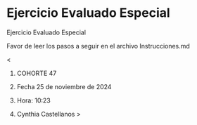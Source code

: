 # Ejercicio Evaluado Especial

Ejercicio Evaluado Especial

Favor de leer los pasos a seguir en el archivo Instrucciones.md


<
1. COHORTE 47

2. Fecha 25 de noviembre de 2024

3. Hora: 10:23
4. Cynthia Castellanos >
